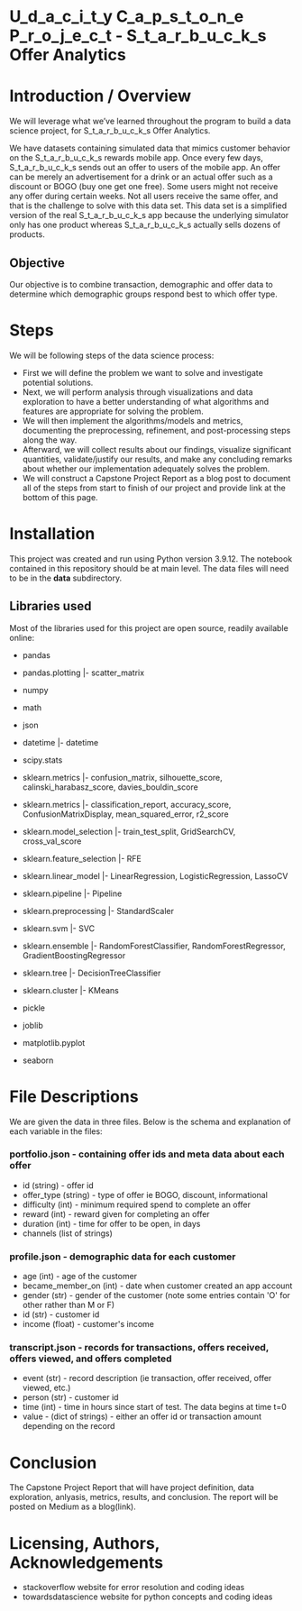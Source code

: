 # U_d_a_c_i_t_y C_a_p_s_t_o_n_e P_r_o_j_e_c_t - S_t_a_r_b_u_c_k_s Offer Analytics

# Introduction / Overview


We will leverage what we’ve learned throughout the program to build a data science project, for S_t_a_r_b_u_c_k_s Offer Analytics.


We have datasets containing simulated data that mimics customer behavior on the S_t_a_r_b_u_c_k_s rewards mobile app. Once every few days, S_t_a_r_b_u_c_k_s sends out an offer to users of the mobile app. An offer can be merely an advertisement for a drink or an actual offer such as a discount or BOGO (buy one get one free). Some users might not receive any offer during certain weeks. Not all users receive the same offer, and that is the challenge to solve with this data set. This data set is a simplified version of the real S_t_a_r_b_u_c_k_s app because the underlying simulator only has one product whereas S_t_a_r_b_u_c_k_s actually sells dozens of products.

## Objective

Our objective is to combine transaction, demographic and offer data to determine which demographic groups respond best to which offer type. 


# Steps

We will be following steps of the data science process:

- First we will define the problem we want to solve and investigate potential solutions.
- Next, we will perform analysis through visualizations and data exploration to have a better understanding of what algorithms and features are appropriate for solving the problem.
- We  will then implement the algorithms/models and metrics, documenting the preprocessing, refinement, and post-processing steps along the way.
- Afterward, we will collect results about our findings, visualize significant quantities, validate/justify our results, and make any concluding remarks about whether our implementation adequately solves the problem.
- We will construct a Capstone Project Report as a blog post to document all of the steps from start to finish of our project and provide link at the bottom of this page.


# Installation
   
This project was created and run using Python version 3.9.12.
The notebook contained in this repository should be at main level. The data files will need to be in the **data** subdirectory.

## Libraries used

Most of the libraries used for this project are open source, readily available online: 

- pandas
- pandas.plotting |- scatter_matrix

- numpy 
- math
- json
- datetime |- datetime
- scipy.stats 

- sklearn.metrics |- confusion_matrix, silhouette_score, calinski_harabasz_score, davies_bouldin_score
- sklearn.metrics |- classification_report, accuracy_score, ConfusionMatrixDisplay, mean_squared_error, r2_score

- sklearn.model_selection |- train_test_split, GridSearchCV, cross_val_score
- sklearn.feature_selection |- RFE
- sklearn.linear_model |- LinearRegression, LogisticRegression, LassoCV
- sklearn.pipeline |- Pipeline

- sklearn.preprocessing |- StandardScaler
- sklearn.svm |- SVC

- sklearn.ensemble |- RandomForestClassifier, RandomForestRegressor, GradientBoostingRegressor
- sklearn.tree |- DecisionTreeClassifier
- sklearn.cluster |- KMeans

- pickle
- joblib

- matplotlib.pyplot
- seaborn


# File Descriptions

We are given the data in three files. Below is the schema and explanation of each variable in the files:

### portfolio.json - containing offer ids and meta data about each offer

- id (string) - offer id
- offer_type (string) - type of offer ie BOGO, discount, informational
- difficulty (int) - minimum required spend to complete an offer
- reward (int) - reward given for completing an offer
- duration (int) - time for offer to be open, in days
- channels (list of strings)

### profile.json - demographic data for each customer

- age (int) - age of the customer
- became_member_on (int) - date when customer created an app account
- gender (str) - gender of the customer (note some entries contain 'O' for other rather than M or F)
- id (str) - customer id
- income (float) - customer's income

### transcript.json -  records for transactions, offers received, offers viewed, and offers completed

- event (str) - record description (ie transaction, offer received, offer viewed, etc.)
- person (str) - customer id
- time (int) - time in hours since start of test. The data begins at time t=0
- value - (dict of strings) - either an offer id or transaction amount depending on the record


# Conclusion
   
The Capstone Project Report that will have project definition, data exploration, anlyasis, metrics, results, and conclusion. The report will be posted on Medium as a blog(link).


# Licensing, Authors, Acknowledgements


- stackoverflow website for error resolution and coding ideas
- towardsdatascience website for python concepts and coding ideas
